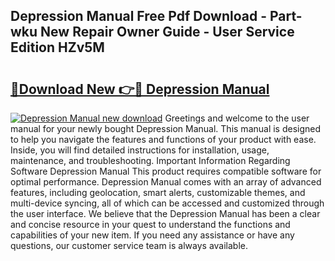 ## Depression Manual Free Pdf Download - Part-wku New Repair Owner Guide - User Service Edition HZv5M

# <h2><a href="http://bc33836.oget.top/?id=Depression+Manual">🔗Download New 👉🔴 Depression Manual</a></h2>

[![Depression Manual new download](https://i.imgur.com/5g1atiW.png)](http://bc33836.oget.top/?id=Depression+Manual)
Greetings and welcome to the user manual for your newly bought Depression Manual. This manual is designed to help you navigate the features and functions of your product with ease. Inside, you will find detailed instructions for installation, usage, maintenance, and troubleshooting. Important Information Regarding Software Depression Manual This product requires compatible software for optimal performance. Depression Manual comes with an array of advanced features, including geolocation, smart alerts, customizable themes, and multi-device syncing, all of which can be accessed and customized through the user interface. We believe that the Depression Manual has been a clear and concise resource in your quest to understand the functions and capabilities of your new item. If you need any assistance or have any questions, our customer service team is always available.
